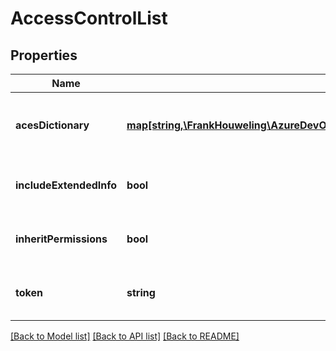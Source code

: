 # AccessControlList

## Properties
Name | Type | Description | Notes
------------ | ------------- | ------------- | -------------
**acesDictionary** | [**map[string,\FrankHouweling\AzureDevOpsClient\Security\Model\AccessControlEntry]**](AccessControlEntry.md) | Storage of permissions keyed on the identity the permission is for. | [optional] 
**includeExtendedInfo** | **bool** | True if this ACL holds ACEs that have extended information. | [optional] 
**inheritPermissions** | **bool** | True if the given token inherits permissions from parents. | [optional] 
**token** | **string** | The token that this AccessControlList is for. | [optional] 

[[Back to Model list]](../README.md#documentation-for-models) [[Back to API list]](../README.md#documentation-for-api-endpoints) [[Back to README]](../README.md)


